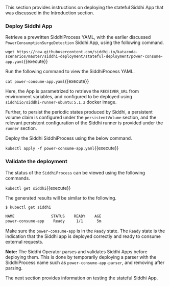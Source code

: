 This section provides instructions on deploying the stateful Siddhi App that was discussed in the Introduction section.

### Deploy Siddhi App

Retrieve a prewritten SiddhiProcess YAML, with the earlier discussed `PowerConsumptionSurgeDetection` Siddhi App, using the following command.

`wget https://raw.githubusercontent.com/siddhi-io/katacoda-scenarios/master/siddhi-deployment/stateful-deployment/power-consume-app.yaml`{{execute}}

Run the following command to view the SiddhiProcess YAML.

`cat power-consume-app.yaml`{{execute}}

Here, the App is parametrized to retrieve the `RECEIVER_URL` from environment variables, and configured to be deployed using `siddhiio/siddhi-runner-ubuntu:5.1.2` docker image. 

Further, to persist the periodic states produced by Siddhi, a persistent volume claim is configured under the `persistentVolume` section, and the relevant persistent configuration of the Siddhi runner is provided under the `runner` section.

Deploy the Siddhi SiddhiProcess using the below command.

`kubectl apply -f power-consume-app.yaml`{{execute}}

### Validate the deployment

The status of the `SiddhiProcess` can be viewed using the following commands.

`kubectl get siddhi`{{execute}}

The generated results will be similar to the following. 

```sh
$ kubectl get siddhi

NAME                STATUS    READY    AGE
power-consume-app    Ready     1/1      5m
```

Make sure the `power-consume-app` is in the `Ready` state. The `Ready` state is the indication that the Siddhi app is deployed correctly and ready to consume external requests.

**Note:** The Siddhi Operator parses and validates Siddhi Apps before deploying them. This is done by temporarily deploying a parser with the SiddhiProcess name such as `power-consume-app-parser`, and removing after parsing.

The next section provides information on testing the stateful Siddhi App.

